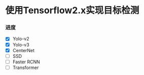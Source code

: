 # 使用Tensorflow2.x实现目标检测

### 进度

- [x] Yolo-v2
- [x] Yolo-v3
- [x] CenterNet
- [ ] SSD
- [ ] Faster RCNN
- [ ] Transformer

